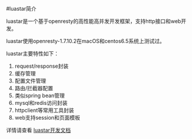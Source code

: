 #luastar简介

luastar是一个基于openresty的高性能高并发开发框架，支持http接口和web开发。

luastar使用openresty-1.7.10.2在macOS和centos6.5系统上测试过。

luastar主要特性如下：

1. request/response封装
2. 缓存管理
3. 配置文件管理
4. 路由/拦截器配置
5. 类似spring bean管理
6. mysql和redis访问封装
7. httpclient等常用工具封装
8. web支持session和页面模板

详情请查看 [luastar开发文档](https://www.gitbook.com/read/book/luastar/luastar)

